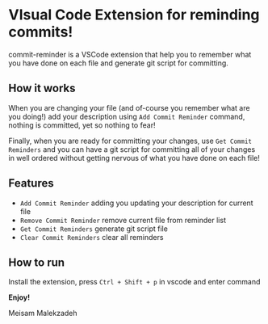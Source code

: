 # VIsual Code Extension for reminding commits!

commit-reminder is a VSCode extension that help you to remember what you have done on each file and generate git script for committing.

## How it works

When you are changing your file (and of-course you remember what are you doing!) add your description using `Add Commit Reminder` command, nothing is committed, yet so nothing to fear!

Finally, when you are ready for committing your changes, use `Get Commit Reminders` and you can have a git script for committing all of your changes in well ordered without getting nervous of what you have done on each file! 

## Features

* `Add Commit Reminder`  adding you updating your description for current file
* `Remove Commit Reminder` remove current file from reminder list
* `Get Commit Reminders` generate git script file
* `Clear Commit Reminders` clear all reminders

## How to run

Install the extension, press `Ctrl + Shift + p` in vscode and enter command

**Enjoy!**

Meisam Malekzadeh
